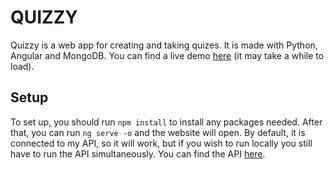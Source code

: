 # QUIZZY

Quizzy is a web app for creating and taking quizes. It is made with Python, Angular and MongoDB. You can find a live demo [here](https://quizzy-vbruzzi.herokuapp.com) (it may take a while to load).

## Setup
To set up, you should run `npm install` to install any packages needed. After that, you can run `ng serve -o` and the website will open. By default, it is connected to my API, so it will work, but if you wish to run locally you still have to run the API simultaneously. You can find the API [here](https://github.com/vbruzzi/quizzy-api).
